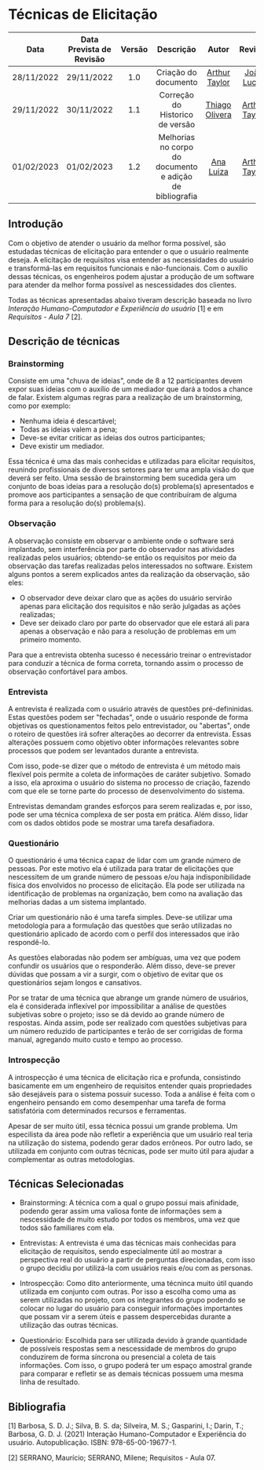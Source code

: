 # Técnicas de Elicitação

|Data|Data Prevista de Revisão|Versão|Descrição|Autor|Revisor|
| :----------: |:----------:| :------: | :-----------: | :---------: |:---------: |
|28/11/2022|29/11/2022|1.0|Criação do documento| [Arthur Taylor](https://github.com/Eruel6) | [João Lucas](https://github.com/HacKairos) |
|29/11/2022|30/11/2022|1.1|Correção do Historico de versão| [Thiago Olivera](https://github.com/Thiab394)| [Arthur Taylor](https://github.com/Eruel6)|
|01/02/2023|01/02/2023|1.2|Melhorias no corpo do documento e adição de bibliografia|[Ana Luiza](https://github.com/AnHoff)|[Arthur Taylor](https://github.com/Eruel6)|

## <a>Introdução</a>
Com o objetivo de atender o usuário da melhor forma possível, são estudadas técnicas de elicitação para entender o que o usuário realmente deseja. A elicitação de requisitos visa entender as necessidades do usuário e transformá-las em requisitos funcionais e não-funcionais. Com o auxílio dessas técnicas, os engenheiros podem ajustar a produção de um software para atender da melhor forma possível as nescessidades dos clientes.

Todas as técnicas apresentadas abaixo tiveram descrição baseada no livro *Interação Humano-Computador e Experiência do usuário* [1] e em *Requisitos - Aula 7* [2].

## <a>Descrição de técnicas</a>
### <a>Brainstorming</a>
Consiste em uma "chuva de ideias", onde de 8 a 12 participantes devem expor suas ideias com o auxílio de um mediador que dará a todos a chance de falar. Existem algumas regras para a realização de um brainstorming, como por exemplo:

* Nenhuma ideia é descartável;
* Todas as ideias valem a pena;
* Deve-se evitar criticar as ideias dos outros participantes;
* Deve existir um mediador.

Essa técnica é uma das mais conhecidas e utilizadas para elicitar requisitos, reunindo profissionais de diversos setores para ter uma ampla visão do que deverá ser feito. Uma sessão de brainstorming bem sucedida gera um conjunto de boas ideias para a resolução do(s) problema(s) apresentados e promove aos participantes a sensação de que contribuíram de alguma forma para a resolução do(s) problema(s).

### <a>Observação</a>
A observação consiste em observar o ambiente onde o software será implantado, sem interferência por parte do observador nas atividades realizadas pelos usuários; obtendo-se então os requisitos por meio da observação das tarefas realizadas pelos interessados no software. Existem alguns pontos a serem explicados antes da realização da observação, são eles:

* O observador deve deixar claro que as ações do usuário servirão apenas para elicitação dos requisitos e não serão julgadas as ações realizadas;
* Deve ser deixado claro por parte do observador que ele estará ali para apenas a observação e não para a resolução de problemas em um primeiro momento.

Para que a entrevista obtenha sucesso é necessário treinar o entrevistador para conduzir a técnica de forma correta, tornando assim o processo de observação confortável para ambos.   

### <a>Entrevista</a>
A entrevista é realizada com o usuário através de questões pré-defininidas. Estas questões podem ser "fechadas", onde o usuário responde de forma objetivas os questionamentos feitos pelo entrevistador, ou "abertas", onde o roteiro de questões irá sofrer alterações ao decorrer da entrevista. Essas alterações possuem como objetivo obter informações relevantes sobre processos que podem ser levantados durante a entrevista.

Com isso, pode-se dizer que o método de entrevista é um método mais flexível pois permite a coleta de informações de caráter subjetivo. Somado a isso, ela aproxima o usuário do sistema no processo de criação, fazendo com que ele se torne parte do processo de desenvolvimento do sistema.

Entrevistas demandam grandes esforços para serem realizadas e, por isso, pode ser uma técnica complexa de ser posta em prática. Além disso, lidar com os dados obtidos pode se mostrar uma tarefa desafiadora.  

### <a>Questionário</a>
O questionário é uma técnica capaz de lidar com um grande número de pessoas. Por este motivo ela é utilizada para tratar de elicitações que nescessitem de um grande número de pessoas e/ou haja indisponibilidade física dos envolvidos no processo de elicitação. Ela pode ser utilizada na identificação de problemas na organização, bem como na avaliação das melhorias dadas a um sistema implantado. 

Criar um questionário não é uma tarefa simples. Deve-se utilizar uma metodologia para a formulação das questões que serão utilizadas no questionário aplicado de acordo com o perfil dos interessados que irão respondê-lo. 

As questões elaboradas não podem ser ambíguas, uma vez que podem confundir os usuários que o responderão. Além disso, deve-se prever dúvidas que possam a vir a surgir, com o objetivo de evitar que os questionários sejam longos e cansativos. 

Por se tratar de uma técnica que abrange um grande número de usuários, ela é considerada inflexível por impossibilitar a análise de questões subjetivas sobre o projeto; isso se dá devido ao grande número de respostas. Ainda assim, pode ser realizado com questões subjetivas para um número reduzido de participantes e terão de ser corrigidas de forma manual, agregando muito custo e tempo ao processo. 

### <a>Introspecção</a>
A introspecção é uma técnica de elicitação rica e profunda, consistindo basicamente em um engenheiro de requisitos entender quais propriedades são desejáveis para o sistema possuir sucesso. Toda a análise é feita com o engenheiro pensando em como desempenhar uma tarefa de forma satisfatória com determinados recursos e ferramentas.

Apesar de ser muito útil, essa técnica possui um grande problema. Um especilista da área pode não refletir a experiência que um usuário real teria na utilização do sistema, podendo gerar dados errôneos. Por outro lado, se utilizada em conjunto com outras técnicas, pode ser muito útil para ajudar a complementar as outras metodologias.

## <a>Técnicas Selecionadas</a>

- Brainstorming: A técnica com a qual o grupo possui mais afinidade, podendo gerar assim uma valiosa fonte de informações sem a nescessidade de muito estudo por todos os membros, uma vez que todos são familiares com ela.

- Entrevistas: A entrevista é uma das técnicas mais conhecidas para elicitação de requisitos, sendo especialmente útil ao mostrar a perspectiva real do usuário a partir de perguntas direcionadas, com isso o grupo decidiu por utilizá-la com usuários reais e/ou com as personas. 

- Introspecção: Como dito anteriormente, uma técninca muito útil quando utilizada em conjunto com outras. Por isso a escolha como uma as serem utilizadas no projeto, com os integrantes do grupo podendo se colocar no lugar do usuário para conseguir informações importantes que possam vir a serem úteis e passem despercebidas durante a utilização das outras técnicas.

- Questionário: Escolhida para ser utilizada devido à grande quantidade de possíveis respostas sem a nescessidade de membros do grupo conduzirem de forma síncrona ou presencial a coleta de tais informações. Com isso, o grupo poderá ter um espaço amostral grande para comparar e refletir se as demais técnicas possuem uma mesma linha de resultado.

## <a>Bibliografia </a>

[1] Barbosa, S. D. J.; Silva, B. S. da; Silveira, M. S.; Gasparini, I.; Darin, T.; Barbosa, G. D. J. (2021) Interação Humano-Computador e Experiência do usuário. Autopublicação. ISBN: 978-65-00-19677-1.

[2] SERRANO, Maurício; SERRANO, Milene; Requisitos - Aula 07.
